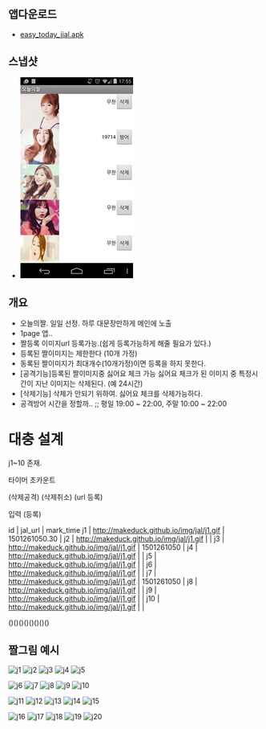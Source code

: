 


## 앱다운로드
- [easy_today_jjal.apk](/doc/apk/todayJJal/easy_today_jjal.apk)

## 스냅샷
- ![preview](/doc/apk/todayJJal/todayJJal.jpg)

## 개요
- 오늘의짤. 일일 선정. 하루 대문장만하게 메인에 노출
- 1page 앱.. 
- 짤등록 이미지url 등록가능.(쉽게 등록가능하게 해줄 필요가 있다.)
- 등록된 짤이미지는 제한한다 (10개 가정)
- 동록된 짤이미지가 최대개수(10개가정)이면 등록을 하지 못한다.
- \[공격기능\]등록된 짤이미지중 싫어요 체크 가능 싫어요 체크가 된 이미지 중 특정시간이 지난 이미지는 삭제된다. (예 24시간)
- \[삭제기능\] 삭제가 안되기 위하여. 싫어요 체크를 삭제가능하다.
- 공격방어 시간을 정할까.. ;;  평일 19:00 ~ 22:00, 주말 10:00 ~ 22:00

# 대충 설계
j1~10 존재.

타이머 초카운트

(삭제공격)
(삭제취소)
(url 등록)

입력 (등록)

id | jal_url | mark_time
j1 | http://makeduck.github.io/img/jal/j1.gif | 1501261050.30 |
j2 | http://makeduck.github.io/img/jal/j1.gif |                  |
j3 | http://makeduck.github.io/img/jal/j1.gif | 1501261050 |
j4 | http://makeduck.github.io/img/jal/j1.gif |                  |
j5 | http://makeduck.github.io/img/jal/j1.gif |                  |
j6 | http://makeduck.github.io/img/jal/j1.gif |                  |
j7 | http://makeduck.github.io/img/jal/j1.gif | 1501261050 |
j8 | http://makeduck.github.io/img/jal/j1.gif |                  |
j9 | http://makeduck.github.io/img/jal/j1.gif |                  |
j10 | http://makeduck.github.io/img/jal/j1.gif |                  |

()()()()()()()()

## 짤그림 예시
![j1](http://makeduck.github.io/img/jal/j1.gif)
![j2](http://makeduck.github.io/img/jal/j2.gif)
![j3](http://makeduck.github.io/img/jal/j3.gif)
![j4](http://makeduck.github.io/img/jal/j4.gif)
![j5](http://makeduck.github.io/img/jal/j5.gif)

![j6](http://makeduck.github.io/img/jal/j6.gif)
![j7](http://makeduck.github.io/img/jal/j7.gif)
![j8](http://makeduck.github.io/img/jal/j8.gif)
![j9](http://makeduck.github.io/img/jal/j9.gif)
![j10](http://makeduck.github.io/img/jal/j10.gif)

![j11](http://makeduck.github.io/img/jal/j11.gif)
![j12](http://makeduck.github.io/img/jal/j12.gif)
![j13](http://makeduck.github.io/img/jal/j13.gif)
![j14](http://makeduck.github.io/img/jal/j14.gif)
![j15](http://makeduck.github.io/img/jal/j15.gif)

![j16](http://makeduck.github.io/img/jal/j16.gif)
![j17](http://makeduck.github.io/img/jal/j17.gif)
![j18](http://makeduck.github.io/img/jal/j18.gif)
![j19](http://makeduck.github.io/img/jal/j19.gif)
![j20](http://makeduck.github.io/img/jal/j20.gif)

